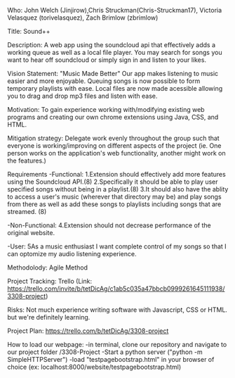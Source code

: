 Who: John Welch (Jinjirow),Chris Struckman(Chris-Struckman17), Victoria Velasquez (torivelasquez), Zach Brimlow (zbrimlow)


Title: Sound++

Description: A web app using the soundcloud api that effectively adds a working queue as well as a local file player. You may search for songs you want to hear off soundcloud or simply sign in and listen to your likes. 

Vision Statement: "Music Made Better" Our app makes listening to music easier and more enjoyable. Queuing songs is now possible to form temporary playlists with ease. Local files are now made acessible allowing you to drag and drop mp3 files and listen with ease.


Motivation: To gain experience working with/modifying existing web programs and creating our own chrome extensions using Java, CSS, and HTML. 

Mitigation strategy: Delegate work evenly throughout the group such that everyone is working/improving on different aspects of the project (ie. One person works on the application's web functionality, another might work on the features.)

Requirements
-Functional: 1.Extension should effectively add more features using the Soundcloud API.(8) 2.Specifically it should be able to play user specified songs without being in a playlist.(8) 3.It should also have the ablity to access a user's music (wherever that directory may be) and play songs from there as well as add these songs to playlists including songs that are streamed. (8)

-Non-Functional: 4.Extension should not decrease performance of the original website. 

-User: 5As a music enthusiast I want complete control of my songs so that I can optomize my audio listening experience.

Methodolody: Agile Method

Project Tracking: Trello (Link: https://trello.com/invite/b/tetDicAg/c1ab5c035a47bbcb0999261645111938/3308-project)



Risks: Not much experience writing software with Javascript, CSS or HTML. but we're definitely learning. 

Project Plan: https://trello.com/b/tetDicAg/3308-project



How to load our webpage: 
-in terminal, clone our repository and navigate to our project folder /3308-Project
-Start a python server ("python -m SimpleHTTPServer")
-load "testpagebootstrap.html" in your browser of choice (ex: localhost:8000/website/testpagebootstrap.html)



